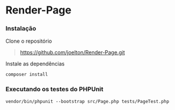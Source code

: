 # Render-Page

### Instalação

Clone o repositório

> https://github.com/joelton/Render-Page.git

Instale as dependências

    composer install

### Executando os testes do PHPUnit

    vendor/bin/phpunit --bootstrap src/Page.php tests/PageTest.php
